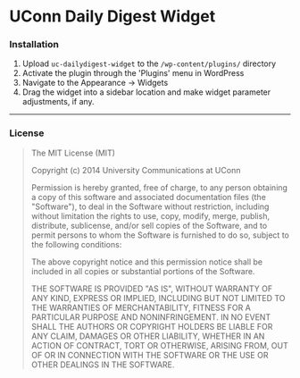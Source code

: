 UConn Daily Digest Widget
===========================

### Installation

1. Upload `uc-dailydigest-widget` to the `/wp-content/plugins/` directory
1. Activate the plugin through the 'Plugins' menu in WordPress
1. Navigate to the Appearance -> Widgets
1. Drag the widget into a sidebar location and make widget parameter adjustments, if any.

---

### License

> The MIT License (MIT)
>
> Copyright (c) 2014 University Communications at UConn
>
> Permission is hereby granted, free of charge, to any person obtaining a copy
> of this software and associated documentation files (the "Software"), to deal
> in the Software without restriction, including without limitation the rights
> to use, copy, modify, merge, publish, distribute, sublicense, and/or sell
> copies of the Software, and to permit persons to whom the Software is
> furnished to do so, subject to the following conditions:
>
> The above copyright notice and this permission notice shall be included in all
> copies or substantial portions of the Software.
>
> THE SOFTWARE IS PROVIDED "AS IS", WITHOUT WARRANTY OF ANY KIND, EXPRESS OR
> IMPLIED, INCLUDING BUT NOT LIMITED TO THE WARRANTIES OF MERCHANTABILITY,
> FITNESS FOR A PARTICULAR PURPOSE AND NONINFRINGEMENT. IN NO EVENT SHALL THE
> AUTHORS OR COPYRIGHT HOLDERS BE LIABLE FOR ANY CLAIM, DAMAGES OR OTHER
> LIABILITY, WHETHER IN AN ACTION OF CONTRACT, TORT OR OTHERWISE, ARISING FROM,
> OUT OF OR IN CONNECTION WITH THE SOFTWARE OR THE USE OR OTHER DEALINGS IN THE
> SOFTWARE.
